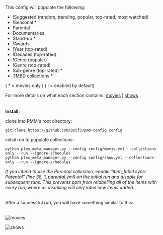 This config will populate the following:

- !Suggested (random, trending, popular, top-rated, most watched)
- !Seasonal *
- Parental
- Documentaries
- Stand-up *
- !Awards
- !Year (top-rated)
- !Decades (top-rated)
- !Genre (popular)
- !Genre (top-rated)
- Sub-genre (top-rated) *
- TMBD collections *

( * = movies only )
( ! = enabled by default)

For more details on what each section contains: [movies](MOVIES.md) | [shows](SHOWS.md)
<br/>
<br/>
<br/>
**Install:**

clone into PMM's root directory:
```
git clone https://github.com/0x5f3/pmm-config config
```
initial run to populate collections:
```
python plex_meta_manager.py --config config/movie.yml --collections-only --run --ignore-schedules
python plex_meta_manager.py --config config/show.yml --collections-only --run --ignore-schedules
```

*If you intend to use the Parental collection, enable "item_label.sync: Parental" (line 38, 1_parental.yml) on the initial run and disable for subsequent runs. This prevents ppm from relabelling all of the items with every run, where as disabling will only label new items added.*

<br/>
After a successful run, you will have something similar to this:
<br/>
<br/>

![movies](/assets/_/_movies.png)
<br/>
  
![shows](/assets/_/_shows.png)
